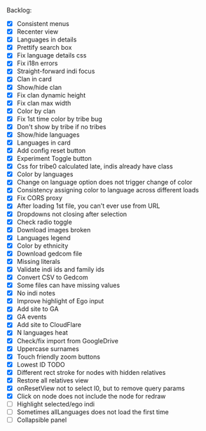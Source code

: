 Backlog:  
- [x] Consistent menus
- [x] Recenter view
- [x] Languages in details
- [x] Prettify search box
- [x] Fix language details css
- [x] Fix i18n errors
- [x] Straight-forward indi focus
- [x] Clan in card
- [x] Show/hide clan
- [x] Fix clan dynamic height
- [x] Fix clan max width
- [x] Color by clan
- [x] Fix 1st time color by tribe bug
- [x] Don't show by tribe if no tribes
- [x] Show/hide languages
- [x] Languages in card
- [x] Add config reset button
- [x] Experiment Toggle button
- [x] Css for tribe0 calculated late, indis already have class
- [x] Color by languages
- [x] Change on language option does not trigger change of color
- [x] Consistency assigning color to language across different loads
- [x] Fix CORS proxy
- [x] After loading 1st file, you can't ever use from URL
- [x] Dropdowns not closing after selection
- [x] Check radio toggle
- [x] Download images broken
- [x] Languages legend
- [x] Color by ethnicity
- [x] Download gedcom file
- [x] Missing literals
- [x] Validate indi ids and family ids
- [x] Convert CSV to Gedcom
- [x] Some files can have missing values
- [x] No indi notes
- [x] Improve highlight of Ego input
- [x] Add site to GA
- [x] GA events
- [x] Add site to CloudFlare
- [x] N languages heat
- [x] Check/fix import from GoogleDrive
- [x] Uppercase surnames
- [x] Touch friendly zoom buttons
- [x] Lowest ID TODO
- [x] Different rect stroke for nodes with hidden relatives
- [x] Restore all relatives view
- [x] onResetView not to select I0, but to remove query params
- [x] Click on node does not include the node for redraw
- [ ] Highlight selected/ego indi
- [ ] Sometimes allLanguages does not load the first time
- [ ] Collapsible panel

